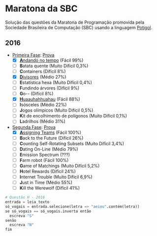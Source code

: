 # Maratona da SBC

Solução das questões da Maratona de Programação promovida pela Sociedade Brasileira de Computação (SBC)
usando a linguagem [Potigol](http://potigol.github.io).

## 2016
 - [Primeira Fase](http://maratona.ime.usp.br/vagas16.html): [Prova](http://maratona.ime.usp.br/prim-fase16/maratona.pdf)
   - [X] [**A**ndando no tempo](2016/fase1/A.poti) (Fácil 99%)
   - [ ] **B**atata quente (Muito Difícil 0,3%)
   - [ ] **C**ontainers (Difícil 8%)
   - [X] [**D**ivisores](2016/fase1/D.poti) (Médio 27%)
   - [ ] **E**statística hexa (Muito Difícil 0,4%)
   - [ ] **F**undindo árvores (Difícil 9%)
   - [ ] **G**o-- (Difícil 8%)
   - [X] [**H**uaauhahhuahau](2016/fase1/H.poti) (Fácil 88%)
   - [ ] **I**sósceles (Médio 22%)
   - [ ] **J**ogos olímpicos (Muito Difícil 0,5%)
   - [ ] **K**it de encolhimento de polígonos (Muito Difícil 0,1%)
   - [ ] **L**adrilhos (Médio 31%)

 - [Segunda Fase](http://maratona.ime.usp.br/vagas16.html): [Prova](http://maratona.ime.usp.br/prim-fase16/maratona.pdf)
   - [X] [**A**ssigning Teams](2016/fase2/A.poti) (Fácil 100%)
   - [ ] **B**ack to the Future (Difícil 26%)
   - [ ] **C**ounting Self-Rotating Subsets (Muito Difícil 3,4%)
   - [ ] **D**ating On-Line (Médio 79%)
   - [ ] **E**mission Spectrum (???)
   - [ ] **F**arm robot (Fácil 100%)
   - [ ] **G**ame of Matchings (Muito Difícil 5,2%)
   - [ ] **H**otel Rewards (Difícil 24%)
   - [ ] **I**nternet Trouble (Muito Difícil 6,9%)
   - [ ] **J**ust in Time (Médio 55%)
   - [ ] **K**ill the Werewolf (Difícil 41%)

```python
# Questão H - 2016
entrada = leia_texto
só_vogais = entrada.selecione(letra => "aeiou".contém(letra))
se só_vogais == só_vogais.inverta então
  escreva "S"
senão
  escreva "N"
fim 
```
